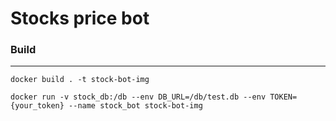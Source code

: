# Stocks price bot
### Build

-----
`docker build . -t stock-bot-img`

`docker run -v stock_db:/db --env DB_URL=/db/test.db --env TOKEN={your_token} --name stock_bot stock-bot-img `
